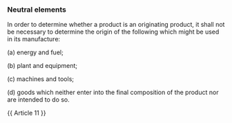 ### Neutral elements

In order to determine whether a product is an originating product, it shall not be necessary to determine the origin of the following which might be used in its manufacture:

(a)	energy and fuel;

(b)	plant and equipment;

(c)	machines and tools; 

(d)	goods which neither enter into the final composition of the product nor are intended to do so.

{{ Article 11 }}
